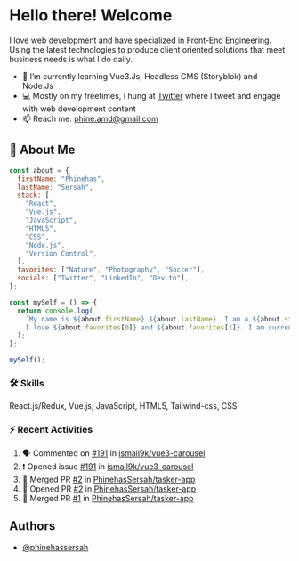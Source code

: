 
# Hello there! Welcome 

I love web development and have specialized in Front-End Engineering. Using the latest technologies to produce client oriented solutions that meet business needs is what I do daily.

- 🌱 I’m currently learning Vue3.Js, Headless CMS (Storyblok) and Node.Js
- 💻 Mostly on my freetimes, I hung at [Twitter](https://twitter.com/PhinehasSersah) where I tweet and engage with web development content
- 📫 Reach me: phine.amd@gmail.com

## 👨 About Me
```js
const about = {
  firstName: "Phinehas",
  lastName: "Sersah",
  stack: [
    "React",
    "Vue.js",
    "JavaScript",
    "HTML5",
    "CSS",
    "Node.js",
    "Version Control",
  ],
  favorites: ["Nature", "Photography", "Soccer"],
  socials: ["Twitter", "LinkedIn", "Dev.to"],
};

const mySelf = () => {
  return console.log(
    `My name is ${about.firstName} ${about.lastName}. I am a ${about.stack[0]} developer. 
    I love ${about.favorites[0]} and ${about.favorites[1]}. I am currently learning ${about.stack[5]}.`
  );
};

mySelf();
```

### 🛠 Skills
React.js/Redux, Vue.js, JavaScript, HTML5, Tailwind-css, CSS

### ⚡ Recent Activities
<!--START_SECTION:activity-->
1. 🗣 Commented on [#191](https://github.com/ismail9k/vue3-carousel/issues/191) in [ismail9k/vue3-carousel](https://github.com/ismail9k/vue3-carousel)
2. ❗️ Opened issue [#191](https://github.com/ismail9k/vue3-carousel/issues/191) in [ismail9k/vue3-carousel](https://github.com/ismail9k/vue3-carousel)
3. 🎉 Merged PR [#2](https://github.com/PhinehasSersah/tasker-app/pull/2) in [PhinehasSersah/tasker-app](https://github.com/PhinehasSersah/tasker-app)
4. 💪 Opened PR [#2](https://github.com/PhinehasSersah/tasker-app/pull/2) in [PhinehasSersah/tasker-app](https://github.com/PhinehasSersah/tasker-app)
5. 🎉 Merged PR [#1](https://github.com/PhinehasSersah/tasker-app/pull/1) in [PhinehasSersah/tasker-app](https://github.com/PhinehasSersah/tasker-app)
<!--END_SECTION:activity-->


## Authors

- [@phinehassersah](https://www.github.com/phinehasSersah)


